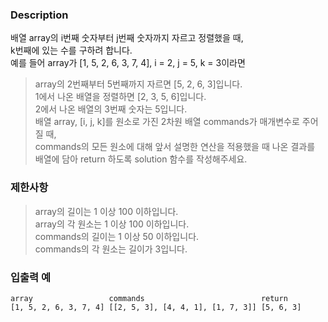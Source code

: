 ### Description
배열 array의 i번째 숫자부터 j번째 숫자까지 자르고 정렬했을 때,
<br>
k번째에 있는 수를 구하려 합니다.<br>
예를 들어 array가 [1, 5, 2, 6, 3, 7, 4], i = 2, j = 5, k = 3이라면

>array의 2번째부터 5번째까지 자르면 [5, 2, 6, 3]입니다.<br>
1에서 나온 배열을 정렬하면 [2, 3, 5, 6]입니다.<br>
2에서 나온 배열의 3번째 숫자는 5입니다.<br>
배열 array, [i, j, k]를 원소로 가진 2차원 배열 commands가 매개변수로 주어질 때, <br>commands의 모든 원소에 대해 앞서 설명한 연산을 적용했을 때 나온 결과를 <br>배열에 담아 return 하도록 solution 함수를 작성해주세요.

### 제한사항
>array의 길이는 1 이상 100 이하입니다.<br>
array의 각 원소는 1 이상 100 이하입니다.<br>
commands의 길이는 1 이상 50 이하입니다.<br>
commands의 각 원소는 길이가 3입니다.

### 입출력 예
```
array	              commands	                        return
[1, 5, 2, 6, 3, 7, 4] [[2, 5, 3], [4, 4, 1], [1, 7, 3]]	[5, 6, 3]

